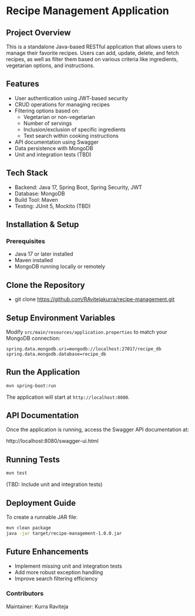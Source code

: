 # Recipe Management Application

## Project Overview
This is a standalone Java-based RESTful application that allows users to manage their favorite recipes. Users can add, update, delete, and fetch recipes, as well as filter them based on various criteria like ingredients, vegetarian options, and instructions.

## Features
- User authentication using JWT-based security
- CRUD operations for managing recipes
- Filtering options based on:
  - Vegetarian or non-vegetarian
  - Number of servings
  - Inclusion/exclusion of specific ingredients
  - Text search within cooking instructions
- API documentation using Swagger
- Data persistence with MongoDB
- Unit and integration tests (TBD)

## Tech Stack
- Backend: Java 17, Spring Boot, Spring Security, JWT
- Database: MongoDB
- Build Tool: Maven
- Testing: JUnit 5, Mockito (TBD)

## Installation & Setup

### Prerequisites
- Java 17 or later installed
- Maven installed
- MongoDB running locally or remotely

## Clone the Repository
- git clone https://github.com/RAvitejakurra/recipe-management.git

## Setup Environment Variables
Modify `src/main/resources/application.properties` to match your MongoDB connection:
```
spring.data.mongodb.uri=mongodb://localhost:27017/recipe_db
spring.data.mongodb.database=recipe_db
```

## Run the Application
```sh
mvn spring-boot:run
```

The application will start at `http://localhost:8080`.

## API Documentation
Once the application is running, access the Swagger API documentation at:

http://localhost:8080/swagger-ui.html


## Running Tests
```sh
mvn test
```
(TBD: Include unit and integration tests)

## Deployment Guide
To create a runnable JAR file:
```sh
mvn clean package
java -jar target/recipe-management-1.0.0.jar
```

## Future Enhancements
- Implement missing unit and integration tests
- Add more robust exception handling
- Improve search filtering efficiency


### Contributors
Maintainer: Kurra Raviteja

